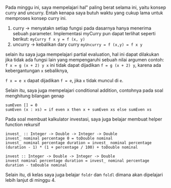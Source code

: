 Pada minggu ini, saya mempelajari hal" paling berat selama ini, yaitu konsep curry and uncurry. Entah kenapa saya butuh waktu yang cukup lama untuk memproses konsep curry ini.

1. curry -> menyatakn setiap fungsi pada dasarnya hanya menerima sebuah parameter. Implementasi myCurry pun dapat terlihat seperti berikut:
   `myCurry f x y = f (x, y)`
2. uncurry -> kebalikan dary curry
   `myUncurry = f (x,y) = f x y`

selain itu saya juga mempelajari partial evaluation, hal ini dapat dilakukan jika tidak ada fungsi lain yang mempengaruhi sebuah nilai argumen
contoh:
`f x = g (x + 2) y x`
ini tidak dapat dijadikan `f = g (x + 2) y`, karena ada kebergantungan `x`
sebaliknya,

`f x = e x` dapat dijadikan `f = e`, jika `x` tidak muncul di `e`.

Selain itu, saya juga mempelajari conditional addition, contohnya pada soal menghitung bilangan genap

```
sumEven [] = 0
sumEven (x : xs) = if even x then x + sumEven xs else sumEven xs
```

Pada soal membuat kalkulator investasi, saya juga belajar membuat helper function rekursif

```
invest_ :: Integer -> Double -> Integer -> Double
invest_ nominal percentage 0 = toDouble nominal
invest_ nominal percentage duration = invest_ nominal percentage (duration - 1) * (1 + percentage / 100) + toDouble nominal

invest :: Integer -> Double -> Integer -> Double
invest nominal percentage duration = invest_ nominal percentage duration - toDouble nominal
```

Selain itu, di kelas saya juga belajar `foldr` dan `foldl` dimana akan dipelajari lebih lanjut di minggu 4.

